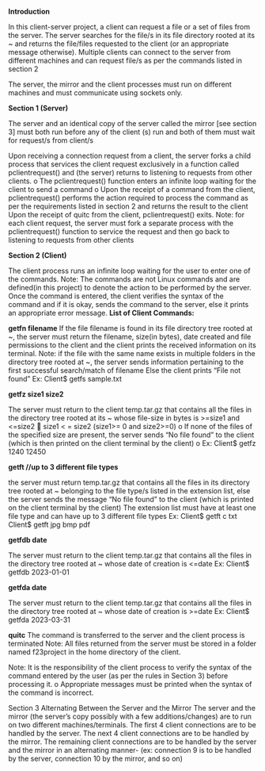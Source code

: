 **Introduction**

In this client-server project, a client can request a file or a set of files from the server. The
server searches for the file/s in its file directory rooted at its ~ and returns the file/files
requested to the client (or an appropriate message otherwise). Multiple clients can connect
to the server from different machines and can request file/s as per the commands listed in
section 2

The server, the mirror and the client processes must run on different machines and
must communicate using sockets only.

**Section 1 (Server)**

The server and an identical copy of the server called the mirror [see section 3] must
both run before any of the client (s) run and both of them must wait for request/s
from client/s

Upon receiving a connection request from a client, the server forks a child process
that services the client request exclusively in a function called pclientrequest() and
(the server) returns to listening to requests from other clients.
o The pclientrequest() function enters an infinite loop waiting for the client to
send a command
o Upon the receipt of a command from the client, pclientrequest() performs the
action required to process the command as per the requirements listed in
section 2 and returns the result to the client
Upon the receipt of quitc from the client, pclientrequest() exits.
Note: for each client request, the server must fork a separate process with the
pclientrequest() function to service the request and then go back to listening to
requests from other clients

**Section 2 (Client)**

The client process runs an infinite loop waiting for the user to enter one of the commands.
Note: The commands are not Linux commands and are defined(in this project) to denote the
action to be performed by the server.
Once the command is entered, the client verifies the syntax of the command and if it is okay,
sends the command to the server, else it prints an appropriate error message.
**List of Client Commands:**

**getfn filename**
If the file filename is found in its file directory tree rooted at ~, the server must
return the filename, size(in bytes), date created and file permissions to the
client and the client prints the received information on its terminal.
Note: if the file with the same name exists in multiple folders in the
directory tree rooted at ~, the server sends information pertaining to
the first successful search/match of filename
Else the client prints “File not found”
Ex: Client$ getfs sample.txt

**getfz size1 size2**

The server must return to the client temp.tar.gz that contains all the files in
the directory tree rooted at its ~ whose file-size in bytes is >=size1 and <=size2
 size1 < = size2 (size1>= 0 and size2>=0)
o If none of the files of the specified size are present, the server sends “No file
found” to the client (which is then printed on the client terminal by the client)
o Ex: Client$ getfz 1240 12450

**getft <extension list> //up to 3 different file types**

the server must return temp.tar.gz that contains all the files in its directory tree
rooted at ~ belonging to the file type/s listed in the extension list, else the
server sends the message “No file found” to the client (which is printed on the
client terminal by the client)
The extension list must have at least one file type and can have up to 3
different file types
Ex: Client$ getft c txt
Client$ getft jpg bmp pdf

**getfdb date**

The server must return to the client temp.tar.gz that contains all the files in the
directory tree rooted at ~ whose date of creation is <=date
Ex: Client$ getfdb 2023-01-01

**getfda date**

The server must return to the client temp.tar.gz that contains all the files in the
directory tree rooted at ~ whose date of creation is >=date
Ex: Client$ getfda 2023-03-31


**quitc** The command is transferred to the server and the client process is terminated
Note: All files returned from the server must be stored in a folder named f23project in the
home directory of the client.

Note:
It is the responsibility of the client process to verify the syntax of the command
entered by the user (as per the rules in Section 3) before processing it.
o Appropriate messages must be printed when the syntax of the command is
incorrect.


Section 3 Alternating Between the Server and the Mirror
The server and the mirror (the server’s copy possibly with a few
additions/changes) are to run on two different machines/terminals.
The first 4 client connections are to be handled by the server.
The next 4 client connections are to be handled by the mirror.
The remaining client connections are to be handled by the server and the
mirror in an alternating manner- (ex: connection 9 is to be handled by the
server, connection 10 by the mirror, and so on)
